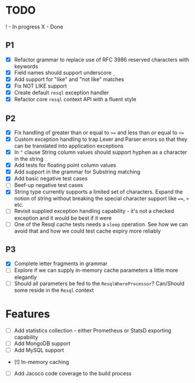 # TODO

! - In progress
X - Done

## P1
- [x] Refactor grammar to replace use of RFC 3986 reserved characters with keywords
- [x] Field names should support underscore `_`
- [x] Add support for "like" and "not like" matches
- [x] Fix NOT LIKE support
- [x] Create default `resql` exception handler
- [x] Refactor core `resql` context API with a fluent style

## P2
- [x] Fix handling of greater than or equal to `>=` and less than or equal to `<=`
- [x] Custom exception handling to trap Lexer and Parser errors so that they can be translated into application exceptions
- [x] In `^` clause String column values should support hyphen as a character in the string
- [x] Add tests for floating point column values
- [x] Add support in the grammar for Substring matching
- [x] Add basic negative test cases
- [ ] Beef-up negative test cases
- [x] String type currently supports a limited set of characters. Expand the notion of string without breaking the special character support like `==`, `>` etc.
- [ ] Revisit supplied exception handling capability - it's not a checked exception and it would be best if it were
- [ ] One of the Resql cache tests needs a `sleep` operation. See how we can avoid that and how we could test cache 
expiry more reliably

## P3
- [x] Complete letter fragments in grammar
- [ ] Explore if we can supply in-memory cache parameters a little more elegantly
- [ ] Should all parameters be fed to the `ResqlWhereProcessor`? Can/Should some reside in the `Resql` context

# Features
- [ ] Add statistics collection - either Prometheus or StatsD exporting capability
- [ ] Add MongoDB support
- [ ] Add MySQL support
- [!] In-memory caching
- [ ] Add Jacoco code coverage to the build process